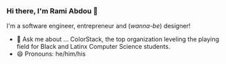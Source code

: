 ### Hi there, I'm Rami Abdou 👋

I'm a software engineer, entrepreneur and (_wanna-be_) designer!

- 💬 Ask me about ... ColorStack, the top organization leveling the playing field for Black and Latinx Computer Science students.
- 😄 Pronouns: he/him/his
